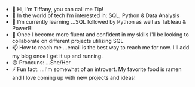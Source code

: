- 👋 Hi, I’m Tiffany, you can call me Tip!
- 👀 In the world of tech I’m interested in: SQL, Python & Data Analysis
- 🌱 I’m currently learning ...SQL followed by Python as well as Tableau & PowerBI 
- 💞️ Once I become more fluent and confident in my skills I'll be looking to collaborate on different projects utilizing SQL
- 📫 How to reach me ...email is the best way to reach me for now. I'll add my blog once I get it up and running.
- 😄 Pronouns: ...She/Her
- ⚡ Fun fact: ...I'm somewhat of an introvert. My favorite food is ramen and I love coming up with new projects and ideas!

<!---
techwithtiff/techwithtiff is a ✨ special ✨ repository because its `README.md` (this file) appears on your GitHub profile.
You can click the Preview link to take a look at your changes.
--->
